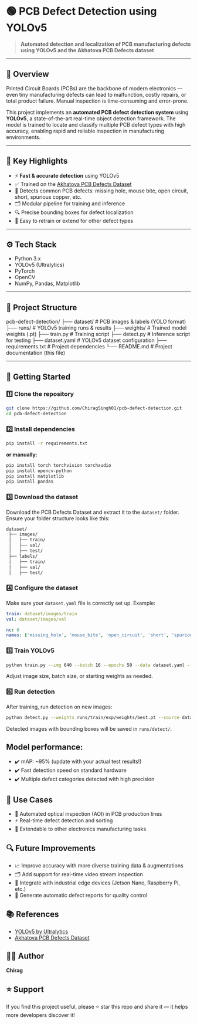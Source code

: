 # 🟢 PCB Defect Detection using YOLOv5

> **Automated detection and localization of PCB manufacturing defects using YOLOv5 and the Akhatova PCB Defects dataset**

---

## 📌 Overview

Printed Circuit Boards (PCBs) are the backbone of modern electronics — even tiny manufacturing defects can lead to malfunction, costly repairs, or total product failure. Manual inspection is time-consuming and error-prone.

This project implements an **automated PCB defect detection system** using **YOLOv5**, a state-of-the-art real-time object detection framework. The model is trained to locate and classify multiple PCB defect types with high accuracy, enabling rapid and reliable inspection in manufacturing environments.

---

## 🎯 Key Highlights

- ⚡ **Fast & accurate detection** using YOLOv5
- ✅ Trained on the [Akhatova PCB Defects Dataset](https://www.kaggle.com/datasets/akhatova/pcb-defects)
- 📌 Detects common PCB defects: missing hole, mouse bite, open circuit, short, spurious copper, etc.
- 🗂️ Modular pipeline for training and inference
- 🔍 Precise bounding boxes for defect localization
- 🧩 Easy to retrain or extend for other defect types

---

## ⚙️ Tech Stack

- Python 3.x
- YOLOv5 (Ultralytics)
- PyTorch
- OpenCV
- NumPy, Pandas, Matplotlib

---

## 📂 Project Structure

pcb-defect-detection/
├── dataset/ # PCB images & labels (YOLO format)
├── runs/ # YOLOv5 training runs & results
├── weights/ # Trained model weights (.pt)
├── train.py # Training script
├── detect.py # Inference script for testing
├── dataset.yaml # YOLOv5 dataset configuration
├── requirements.txt # Project dependencies
└── README.md # Project documentation (this file)

---

## 🚀 Getting Started

### 1️⃣ Clone the repository

```bash
git clone https://github.com/ChiragSingh01/pcb-defect-detection.git
cd pcb-defect-detection
```
### 2️⃣ Install dependencies
```bash
pip install -r requirements.txt
```
**or manually:**

```bash
pip install torch torchvision torchaudio
pip install opencv-python
pip install matplotlib
pip install pandas
```

### 3️⃣ Download the dataset
Download the PCB Defects Dataset and extract it to the ```dataset/``` folder.
Ensure your folder structure looks like this:

```bash
dataset/
 ├── images/
 │   ├── train/
 │   ├── val/
 │   ├── test/
 ├── labels/
 │   ├── train/
 │   ├── val/
 │   ├── test/
```

### 4️⃣ Configure the dataset

Make sure your ```dataset.yaml``` file is correctly set up. Example:

```yaml
train: dataset/images/train
val: dataset/images/val

nc: 6
names: ['missing_hole', 'mouse_bite', 'open_circuit', 'short', 'spurious_copper', 'other_defects']
```

### 5️⃣ Train YOLOv5
```bash
python train.py --img 640 --batch 16 --epochs 50 --data dataset.yaml --weights yolov5s.pt
```
Adjust image size, batch size, or starting weights as needed.

### 6️⃣ Run detection
After training, run detection on new images:
```bash
python detect.py --weights runs/train/exp/weights/best.pt --source dataset/images/test
```
Detected images with bounding boxes will be saved in ```runs/detect/```.

## Model performance:
- ✔️ mAP: ~95% (update with your actual test results!)
- ✔️ Fast detection speed on standard hardware
- ✔️ Multiple defect categories detected with high precision

## 📌 Use Cases
- 📏 Automated optical inspection (AOI) in PCB production lines
- ⚡ Real-time defect detection and sorting
- 🧩 Extendable to other electronics manufacturing tasks

## 🔍 Future Improvements
- 📈 Improve accuracy with more diverse training data & augmentations
- 🗂️ Add support for real-time video stream inspection
- 🧩 Integrate with industrial edge devices (Jetson Nano, Raspberry Pi, etc.)
- 📝 Generate automatic defect reports for quality control

## 📚 References
- [YOLOv5 by Ultralytics](https://github.com/ultralytics/yolov5)
- [Akhatova PCB Defects Dataset](https://www.kaggle.com/datasets/akhatova/pcb-defects)

## 👨‍💻 Author
**Chirag**

## ⭐ Support
If you find this project useful, please ⭐ star this repo and share it — it helps more developers discover it!
